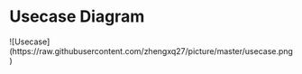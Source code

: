<h1>Usecase Diagram</h1>
![Usecase](https://raw.githubusercontent.com/zhengxq27/picture/master/usecase.png)